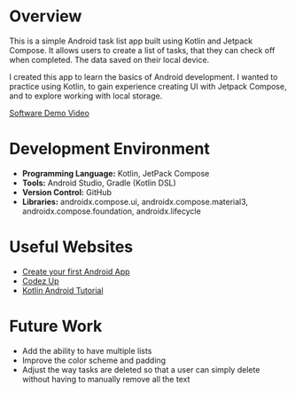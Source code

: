 # Overview

This is a simple Android task list app built using Kotlin and Jetpack Compose. It allows users to create a list of tasks, that they can check off when completed. The data saved on their local device.

I created this app to learn the basics of Android development. I wanted to practice using Kotlin, to gain experience creating UI with Jetpack Compose, and to explore working with local storage.

[Software Demo Video](https://youtu.be/ypQfs9F21LQ)

# Development Environment

* **Programming Language:** Kotlin, JetPack Compose
* **Tools:** Android Studio, Gradle (Kotlin DSL)
* **Version Control:** GitHub
* **Libraries:** androidx.compose.ui, androidx.compose.material3, androidx.compose.foundation, androidx.lifecycle

# Useful Websites

* [Create your first Android App](https://developer.android.com/codelabs/basic-android-kotlin-compose-first-app#0)
* [Codez Up](https://codezup.com/kotlin-for-beginners-app-tutorial/)
* [Kotlin Android Tutorial](https://www.geeksforgeeks.org/kotlin/kotlin-android-tutorial/)

# Future Work

* Add the ability to have multiple lists
* Improve the color scheme and padding
* Adjust the way tasks are deleted so that a user can simply delete without having to manually remove all the text
